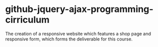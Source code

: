 # github-jquery-ajax-programming-cirriculum
The creation of a responsive website which features a shop page and responsive form, which forms the deliverable for this course.
